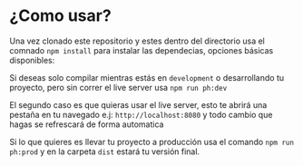 # ¿Como usar?

Una vez clonado este repositorio y estes dentro del directorio usa el comnado `npm install` para instalar las dependecias, opciones básicas disponibles:

Si deseas solo compilar mientras estás en `development` o desarrollando tu proyecto, pero sin correr el live server usa `npm run ph:dev` 

El segundo caso es que quieras usar el live server, esto te abrirá una pestaña en tu navegado e.j: `http://localhost:8080` y todo cambio que hagas se refrescará de forma automatica

Si lo que quieres es llevar tu proyecto a producción usa el comando `npm run ph:prod` y en la carpeta `dist` estará tu versión final.
